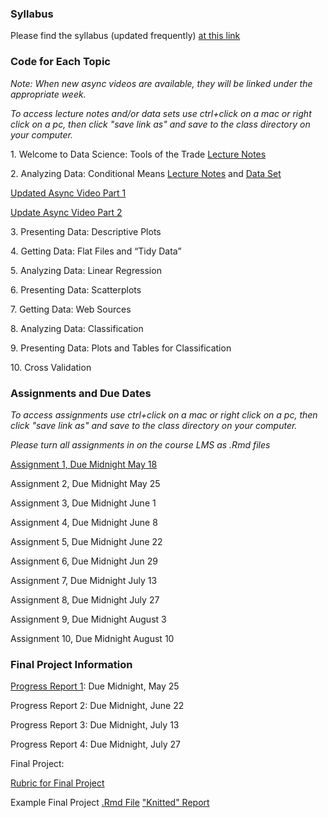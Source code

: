 ### Syllabus

Please find the syllabus (updated frequently) [at this link](https://raw.githack.com/wdoyle42/ll0_8200_summer_21/main/LLO-8200-Syllabus.html)

### Code for Each Topic 

*Note: When new async videos are available, they will be linked under the appropriate week.*

*To access lecture notes and/or data sets use ctrl+click on a mac or right click on a pc, then click "save link as" and save to the class directory on your computer.*

1\. Welcome to Data Science: Tools of the Trade [Lecture Notes](https://raw.githack.com/wdoyle42/ll0_8200_summer_21/main/01-intro.Rmd)  

2\. Analyzing Data: Conditional Means [Lecture Notes](https://raw.githack.com/wdoyle42/ll0_8200_summer_21/main/02-conditional_means.Rmd) and [Data Set](https://github.com/wdoyle42/ll0_8200_summer_21/raw/main/sc_debt.Rds)  

[Updated Async Video Part 1](https://youtu.be/NQtvxw9CNCU)

[Update Async Video Part 2](https://youtu.be/K3f-5fb-lL0)

<!---->

3\. Presenting Data: Descriptive Plots  

4\. Getting Data: Flat Files and “Tidy Data”  

5\. Analyzing Data: Linear Regression  

6\. Presenting Data: Scatterplots  

7\. Getting Data: Web Sources  

8\. Analyzing Data: Classification  

9\. Presenting Data: Plots and Tables for Classification  

10\. Cross Validation  

### Assignments and Due Dates

*To access assignments use ctrl+click on a mac or right click on a pc, then click "save link as" and save to the class directory on your computer.*

*Please turn all assignments in on the course LMS as .Rmd files*

[Assignment 1, Due Midnight May 18](https://raw.githack.com/wdoyle42/ll0_8200_summer_21/main/01-assignment.Rmd)

Assignment 2, Due Midnight May 25

Assignment 3, Due Midnight June 1

Assignment 4, Due Midnight June 8

Assignment 5, Due Midnight June 22

Assignment 6, Due Midnight Jun 29

Assignment 7, Due Midnight July 13

Assignment 8, Due Midnight July 27

Assignment 9, Due Midnight August 3

Assignment 10, Due Midnight August 10

### Final Project Information

[Progress Report 1](https://github.com/wdoyle42/ll0_8200_summer_21/raw/main/01-progress-report.Rmd): Due Midnight, May 25

Progress Report 2: Due Midnight, June 22

Progress Report 3: Due Midnight, July 13

Progress Report 4: Due Midnight, July 27

Final Project: 

[Rubric for Final Project](https://github.com/wdoyle42/ll0_8200_summer_21/blob/main/final_project_rubric.md)

Example Final Project [.Rmd File](https://github.com/wdoyle42/ll0_8200_summer_21/raw/main/example_report.Rmd)  ["Knitted" Report](https://raw.githack.com/wdoyle42/ll0_8200_summer_21/main/example_report.html)



